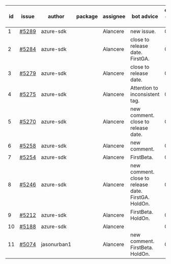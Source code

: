 | id | issue | author | package | assignee | bot advice | created date of issue | target release date | date from target |
| ------ | ------ | ------ | ------ | ------ | ------ | ------ | ------ | :-----: |
| 1 | [#5289](https://github.com/Azure/sdk-release-request/issues/5289) | azure-sdk |  | Alancere | new issue. | 06-25 | 07-25 |  |
| 2 | [#5284](https://github.com/Azure/sdk-release-request/issues/5284) | azure-sdk |  | Alancere | close to release date. FirstGA. | 06-21 | 06-28 | 2 |
| 3 | [#5279](https://github.com/Azure/sdk-release-request/issues/5279) | azure-sdk |  | Alancere | close to release date. | 06-18 | 06-28 | 2 |
| 4 | [#5275](https://github.com/Azure/sdk-release-request/issues/5275) | azure-sdk |  | Alancere | Attention to inconsistent tag. | 06-14 | 07-26 |  |
| 5 | [#5270](https://github.com/Azure/sdk-release-request/issues/5270) | azure-sdk |  | Alancere | new comment. close to release date. | 06-11 | 06-28 | 2 |
| 6 | [#5258](https://github.com/Azure/sdk-release-request/issues/5258) | azure-sdk |  | Alancere | new comment. | 06-06 | 06-21 |  |
| 7 | [#5254](https://github.com/Azure/sdk-release-request/issues/5254) | azure-sdk |  | Alancere | FirstBeta. | 06-05 | 06-21 |  |
| 8 | [#5246](https://github.com/Azure/sdk-release-request/issues/5246) | azure-sdk |  | Alancere | new comment. close to release date. FirstGA. HoldOn. | 06-05 | 06-27 | 1 |
| 9 | [#5212](https://github.com/Azure/sdk-release-request/issues/5212) | azure-sdk |  | Alancere | FirstBeta. HoldOn. | 05-21 | 06-21 |  |
| 10 | [#5188](https://github.com/Azure/sdk-release-request/issues/5188) | azure-sdk |  | Alancere |  | 05-08 | 06-21 |  |
| 11 | [#5074](https://github.com/Azure/sdk-release-request/issues/5074) | jasonurban1 |  | Alancere | new comment. FirstBeta. HoldOn. | 03-22 | 05-24 |  |
